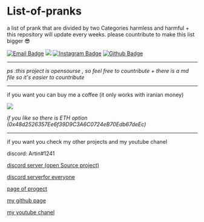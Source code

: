 # List-of-pranks
a list of prank that are divided by two Categories harmless and harmful + this repository will update every weeks. please countribute to make this list bigger 😎


[![Email Badge](https://img.shields.io/badge/-Email-c14438?style=flat-square&logo=Gmail&logoColor=white&link=mailto:art.1387.na@gmail.com)](mailto:art.1387.na@gmail.com)
![](https://dcbadge.vercel.app/api/shield/1010448380280983552?style=flat&theme=compact=true?theme=default)
[![Instagram Badge](https://img.shields.io/badge/-Instagram-purple?style=flat&logo=instagram&logoColor=white&link=https://instagram.com/artin.navidgoli/)](https://instagram.com/artin.navidgoli/)
[![Github Badge](https://img.shields.io/badge/-Github-232323?style=flat-square&logo=Github&logoColor=white&link=https://space.bilibili.com/7708412)](https://github.com/Artinnavidgoli)

****
 *ps :this project is opensourse  , so feel free to countribute + there is a md file so it's easier to countribute*
 
****
if you want you can buy me a coffee (it only works with iranian money)

<a href="https://coffeebede.ir/buycoffee/time.to.code.with.me"><img class="img-fluid" src="https://coffeebede.ir/DashboardTemplateV2/app-assets/images/banner/default-yellow.svg" /></a>



*if you like so there is ETH option (0x48d2526357Ee6f39D9C3A6C0724eB70Edb67deEc)*


****

if you want you check my other projects and my youtube chanel 

discord: Artin#1241

[discord server (open Source project)](https://discord.gg/4gYgnustX3)

[discord serverfor everyone](https://discord.gg/4gfjaPjv3Q)

[page of progect](https://github.com/Artinnavidgoli/Cs50x-Sloutions-2023)

[my github page](https://github.com/Artinnavidgoli)

[my youtube chanel](https://www.youtube.com/channel/UCunxVBWNJo3RXC_BNu2s4rw)
